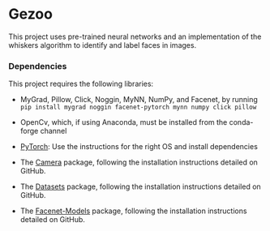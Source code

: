 # Gezoo
This project uses pre-trained neural networks and an implementation of the whiskers algorithm to identify and label faces in images.

### Dependencies
This project requires the following libraries:

* MyGrad, Pillow, Click, Noggin, MyNN, NumPy, and Facenet, by running `pip install mygrad noggin facenet-pytorch mynn numpy click pillow`

* OpenCv, which, if using Anaconda, must be installed from the conda-forge channel

* [PyTorch](https://pytorch.org/get-started/locally/): Use the instructions for the right OS and install dependencies

* The [Camera](https://github.com/cogworksbwsi/camera) package, following the installation instructions detailed on GitHub.

* The [Datasets](https://github.com/CogWorksBWSI/DataSets) package, following the installation instructions detailed on GitHub.

* The [Facenet-Models](https://github.com/CogWorksBWSI/facenet_models) package, following the installation instructions detailed on GitHub.
